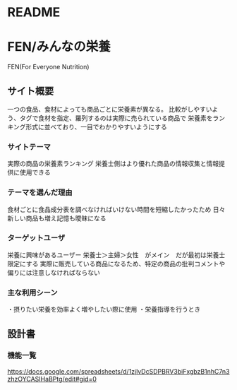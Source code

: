 # README

# FEN/みんなの栄養
FEN(For Everyone Nutrition)

## サイト概要
一つの食品、食材によっても商品ごとに栄養素が異なる。
比較がしやすいよう、タグで食材を指定、羅列するのは実際に売られている商品で
栄養素をランキング形式に並べており、一目でわかりやすいようにする

### サイトテーマ
実際の商品の栄養素ランキング
栄養士側はより優れた商品の情報収集と情報提供に使用できる
<!-- 本来は商品を使った献立もページに加えようと考えていたが、期日の関係上難しいと判断。
 -->

### テーマを選んだ理由
食材ごとに食品成分表を調べなければいけない時間を短縮したかったため
日々新しい商品も増え記憶も曖昧になる
<!-- 前職にて、献立作成と編集に時間がかかっていたことから -->

### ターゲットユーザ
栄養に興味があるユーザー
栄養士＞主婦＞女性　がメイン　だが最初は栄養士限定にする
実際に販売している商品になるため、特定の商品の批判コメントや偏りには注意しなければならない

### 主な利用シーン
・摂りたい栄養を効率よく増やしたい際に使用
・栄養指導を行うとき

## 設計書


### 機能一覧
<https://docs.google.com/spreadsheets/d/1zjlvDcSDPBRV3biFxgbzB1nhC7n3zhzOYCASIHaBPtg/edit#gid=0>
